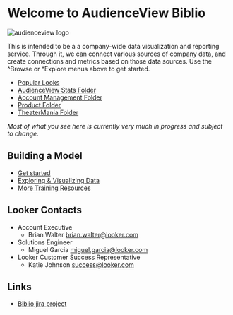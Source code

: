 # Welcome to AudienceView Biblio
<div style="width: 100%; clear: both; float: left;margin-bottom:1em;">
<img alt="audienceview logo" src="https://audienceview.com/wp-content/uploads/2020/01/AV_Main_Logo.png" />

</div>


This is intended to be a a company-wide data visualization and reporting service. Through it, we can connect various sources of company data, and create connections and metrics based on those data sources. Use the ^Browse or ^Explore menus above to get started.

* [Popular Looks](/browse/top)
* [AudienceView Stats Folder](/folder/122)
* [Account Management Folder](/folders/100)
* [Product Folder](/folder/56)
* [TheaterMania Folder](/folder/109)

_Most of what you see here is currently very much in progress and subject to change_.



## Building a Model
* [Get started](lookml_101.md)
* [Exploring & Visualizing Data](visualizing_data.md)
* [More Training Resources](training_101.md)

## Looker Contacts
* Account Executive
  * Brian Walter <brian.walter@looker.com>
* Solutions Engineer
  * Miguel Garcia <miguel.garcia@looker.com>
* Looker Customer Success Representative
  * Katie Johnson <success@looker.com>


## Links
* [Biblio jira project](https://ovationtix.jira.com/jira/software/projects/BDD/boards/107)
